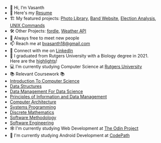 - 👋 Hi, I’m Vasanth
- 📝 Here's my [Resume](https://drive.google.com/file/d/1KQBSIEcpAxsHVee51yQZ-Lxd97vCBjS1/view?usp=sharing)
- 🏗️ My featured projects: [Photo Library](https://github.com/vvhawk/photo-library-app), [Band Website](https://github.com/vvhawk/band-website), [Election Analysis](https://github.com/vvhawk/election-analysis), [UNIX Commands](https://github.com/vvhawk/UNIX-commands)
- 🛠️ Other Projects: [fordle](https://github.com/vvhawk/fourdle), [Weather API](https://github.com/vvhawk/weather-api)
- 🤝 Always free to meet new people 
- 📫 Reach me at bvasanth18@gmail.com
- 🔗 Connect with me on [LinkedIn](https://www.linkedin.com/in/vasanthbanumurthy/)
- 🧬 I graduated from Rutgers University with a Biology degree in 2021. Here are the [highlights](https://drive.google.com/file/d/1Pc6EUy1iW4-hQpqHJOucBC1_PrZ64XyE/view?usp=sharing)!
- 💻 I’m currently studying Computer Science at [Rutgers University](https://www.cs.rutgers.edu/)
- 📚 Relevant Coursework 📚
- [Introduction To Computer Science](https://www.cs.rutgers.edu/academics/undergraduate/course-synopses/course-details/01-198-111-introduction-to-computer-science)
- [Data Structures](https://www.cs.rutgers.edu/academics/undergraduate/course-synopses/course-details/01-198-112-data-structures)
- [Data Management For Data Science](https://www.cs.rutgers.edu/academics/undergraduate/course-synopses/course-details/01-198-210-data-management-for-data-science)
- [Principles of Information and Data Management](https://www.cs.rutgers.edu/academics/undergraduate/course-synopses/course-details/01-198-336-principles-of-information-and-data-management)
- [Computer Architecture](https://www.cs.rutgers.edu/academics/undergraduate/course-synopses/course-details/01-198-211-computer-architecture)
- [Systems Programming](https://www.cs.rutgers.edu/academics/undergraduate/course-synopses/course-details/01-198-214-systems-programming)
- [Discrete Mathematics](https://www.cs.rutgers.edu/academics/undergraduate/course-synopses/course-details/01-198-205-introduction-to-discrete-structures-i)
- [Software Methodology](https://www.cs.rutgers.edu/academics/undergraduate/course-synopses/course-details/01-198-213-software-methodology)
- [Software Engineering](https://www.cs.rutgers.edu/academics/undergraduate/course-synopses/course-details/01-198-431-software-engineering)
- 🕸️ I'm currently studying Web Development at [The Odin Project](https://www.theodinproject.com)
- 🤖 I'm currently studying Android Development at [CodePath](https://www.codepath.org/courses/android-development)



<!---
vvhawk/vvhawk is a ✨ special ✨ repository because its `README.md` (this file) appears on your GitHub profile.
You can click the Preview link to take a look at your changes.
--->

